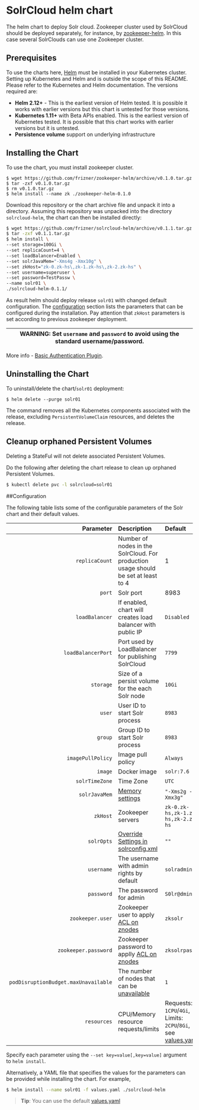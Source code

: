 # SolrCloud helm chart
The helm chart to deploy Solr cloud. Zookeeper cluster used by SolrCloud should be deployed separately, for instance, by [zookeeper-helm](https://github.com/frizner/zookeeper-helm). In this case several SolrClouds can use one Zookeeper cluster.
## Prerequisites
To use the charts here, [Helm](https://helm.sh/) must be installed in your
Kubernetes cluster. Setting up Kubernetes and Helm and is outside the scope
of this README. Please refer to the Kubernetes and Helm documentation.
The versions required are:
  * **Helm 2.12+** - This is the earliest version of Helm tested. It is possible
    it works with earlier versions but this chart is untested for those versions.
  * **Kubernetes 1.11+**  with Beta APIs enabled. This is the earliest version of Kubernetes tested.
    It is possible that this chart works with earlier versions but it is
    untested.
  * **Persistence volume** support on underlying infrastructure

## Installing the Chart
To use the chart, you must install zookeeper cluster.
```console
$ wget https://github.com/frizner/zookeeper-helm/archive/v0.1.0.tar.gz 
$ tar -zxf v0.1.0.tar.gz
$ rm v0.1.0.tar.gz
$ helm install --name zk ./zookeeper-helm-0.1.0
```
Download this repository or the chart archive file and unpack it into a directory. Assuming this repository was unpacked into the directory `solrcloud-helm`, the chart can then be installed directly:
```bash
$ wget https://github.com/frizner/solrcloud-helm/archive/v0.1.1.tar.gz 
$ tar -zxf v0.1.1.tar.gz  
$ helm install \
--set storage=100Gi \
--set replicaCount=4 \
--set loadBalancer=Enabled \
--set solrJavaMem="-Xms4g -Xmx10g" \
--set zkHost="zk-0.zk-hs\,zk-1.zk-hs\,zk-2.zk-hs" \
--set username=superuser \
--set password=TestPassw \
--name solr01 \
./solrcloud-helm-0.1.1/
```
As result helm should deploy release `solr01` with changed default configuration. 
The [configuration](#configuration) section lists the parameters that can be configured during the installation. Pay attention that `zkHost` parameters is set according to previous zookeeper deployment.

| WARNING: Set `username` and `password` to avoid using the standard username/password. |
| --- |
More info - [Basic Authentication Plugin](https://lucene.apache.org/solr/guide/basic-authentication-plugin.html).
## Uninstalling the Chart

To uninstall/delete the chart/`solr01` deployment:

```console
$ helm delete --purge solr01
```
The command removes all the Kubernetes components associated with the release, excluding `PersistentVolumeClaim` resources, and deletes the release.

## Cleanup orphaned Persistent Volumes

Deleting a StateFul will not delete associated Persistent Volumes.

Do the following after deleting the chart release to clean up orphaned Persistent Volumes.

```bash
$ kubectl delete pvc -l solrcloud=solr01
```

##Configuration

The following table lists some of the configurable parameters of the Solr chart and their default values.

Parameter|Description|Default
---:|:---|:---
`replicaCount`|Number of nodes in the SolrCloud. For production usage should be set at least to 4|1
`port`|Solr port|8983
`loadBalancer`|If enabled, chart will creates load balancer with public IP|`Disabled`
`loadBalancerPort`|Port used by LoadBalancer for publishing SolrCloud|`7799`
`storage`|Size of a persist volume for the each Solr node|`10Gi`
`user`|User ID to start Solr process|`8983`
`group`|Group ID to start Solr process|`8983`
`imagePullPolicy`|Image pull policy|`Always`
`image`|Docker image|`solr:7.6`
`solrTimeZone`|Time Zone|`UTC`
`solrJavaMem`|[Memory settings](https://lucene.apache.org/solr/guide/7_6/taking-solr-to-production.html#memory-and-gc-settings)|`"-Xms2g -Xmx3g"`
`zkHost`|Zookeeper servers|`zk-0.zk-hs,zk-1.zk-hs,zk-2.zk-hs`
`solrOpts`|[Override Settings in solrconfig.xml](https://lucene.apache.org/solr/guide/7_6/taking-solr-to-production.html#override-settings-in-solrconfig-xml)|`""`
`username`|The username with admin rights by default|`solradmin`
`password`|The password for admin|`S0lr@dmin`
`zookeeper.user`|Zookeeper user to apply [ACL on znodes](https://zookeeper.apache.org/doc/r3.3.3/zookeeperProgrammers.html#sc_ZooKeeperAccessControl)|`zksolr`
`zookeeper.password`|Zookeeper password to applly [ACL on znodes](https://zookeeper.apache.org/doc/r3.3.3/zookeeperProgrammers.html#sc_ZooKeeperAccessControl)|`zksolrpassw`
`podDisruptionBudget.maxUnavailable`|The number of nodes that can be [unavailable](https://kubernetes.io/docs/tasks/run-application/configure-pdb)|`1`
`resources`|CPU/Memory resource requests/limits|Requests: `1CPU`/`4Gi`, Limits: `2CPU`/`8Gi`, see [values.yaml](values.yaml)
Specify each parameter using the `--set key=value[,key=value]` argument to `helm install`.

Alternatively, a YAML file that specifies the values for the parameters can be provided while installing the chart. For example,

```bash
$ helm install --name solr01 -f values.yaml ./solrcloud-helm
```
> **Tip**: You can use the default [values.yaml](values.yaml)

